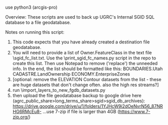use python3 (arcgis-pro)

Overview:
These scripts are used to back up UGRC's Internal SGID SQL database to a file geodatabase. 

Notes on running this script:
1. This code expects that you have already created a destination file geodatabase.
2. You will need to provide a list of Owner.FeatureClass in the text file \\sgid_fc_list.txt. Use the \\print_sgid_fc_names.py script in the repo to create this list. Then use Notepad to remove ('replace') the unneeded info. In the end, the list should be formatted like this:
    BOUNDARIES.Utah
    CADASTRE.LandOwnership
    ECONOMY.EnterpriseZones
3. [optional: remove the ELEVATION Contour datasets from the list - these are huge datasets that don't change often.  also the high res streams?]
4. run \\import_layers_to_new_fgdb_datasets.py
5. then upload the file geodatabase backup to google drive here (agrc_public_share>long_terms_share>sgid>sgid_db_archives):
https://drive.google.com/drive/u/1/folders/1YJHcW9i2dOeNvrN56_87NRHG6RMcEu8-
...use 7-zip if file is larger than 4GB (https://www.7-zip.org/)
